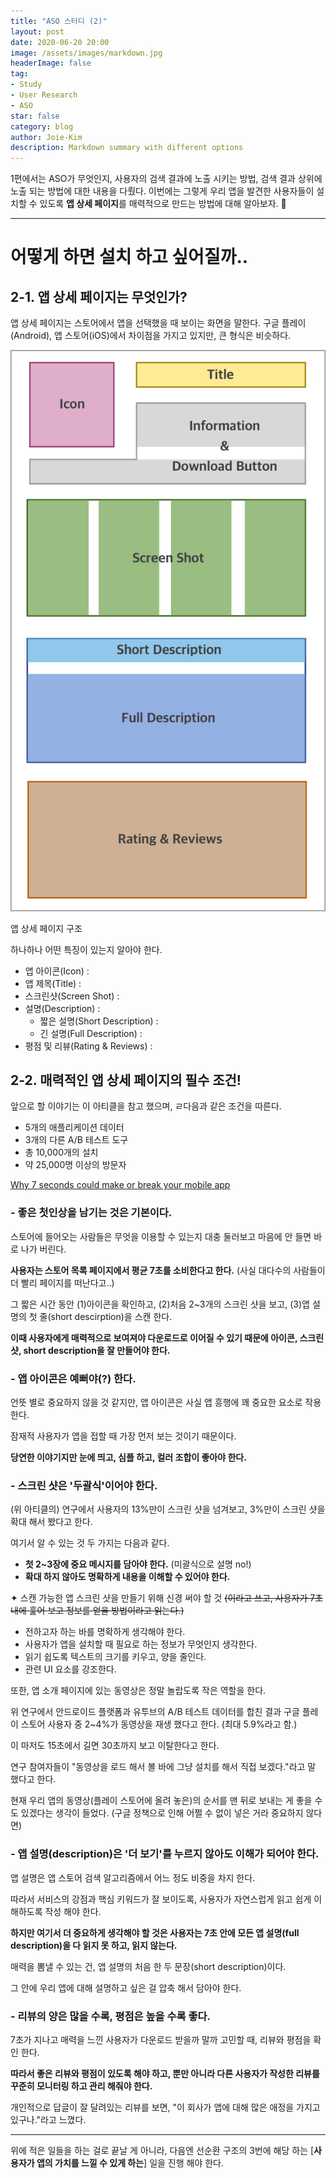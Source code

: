 ```yaml
---
title: "ASO 스터디 (2)"
layout: post
date: 2020-06-20 20:00
image: /assets/images/markdown.jpg
headerImage: false
tag:
- Study
- User Research
- ASO
star: false
category: blog
author: Joie-Kim
description: Markdown summary with different options
---
```


1편에서는 ASO가 무엇인지, 사용자의 검색 결과에 노출 시키는 방법, 검색 결과 상위에 노출 되는 방법에 대한 내용을 다뤘다. 이번에는 그렇게 우리 앱을 발견한 사용자들이 설치할 수 있도록 **앱 상세 페이지**를 매력적으로 만드는 방법에 대해 알아보자. 👀

---

# 어떻게 하면 설치 하고 싶어질까..

## 2-1. 앱 상세 페이지는 무엇인가?

앱 상세 페이지는 스토어에서 앱을 선택했을 때 보이는 화면을 말한다. 구글 플레이(Android), 앱 스토어(iOS)에서 차이점을 가지고 있지만, 큰 형식은 비슷하다.

![AppPage](/assets/ASO/ASO-AppPage.png)
<figcaption class="caption">앱 상세 페이지 구조</figcaption>

하나하나 어떤 특징이 있는지 알아야 한다.
* 앱 아이콘(Icon) : 
* 앱 제목(Title) :
* 스크린샷(Screen Shot) :
* 설명(Description) :
   * 짧은 설명(Short Description) :
   * 긴 설명(Full Description) :
* 평점 및 리뷰(Rating & Reviews) :

## 2-2. 매력적인 앱 상세 페이지의 필수 조건!

앞으로 할 이야기는 이 아티클을 참고 했으며, ㄹ다음과 같은 조건을 따른다.

- 5개의 애플리케이션 데이터
- 3개의 다른 A/B 테스트 도구
- 총 10,000개의 설치
- 약 25,000명 이상의 방문자

[Why 7 seconds could make or break your mobile app](https://asostack.com/why-7-seconds-could-make-or-break-your-mobile-app-f41000fb2a17)

### - 좋은 첫인상을 남기는 것은 기본이다.

스토어에 들어오는 사람들은 무엇을 이용할 수 있는지 대충 둘러보고 마음에 안 들면 바로 나가 버린다.

**사용자는 스토어 목록 페이지에서 평균 7초를 소비한다고 한다.**
(사실 대다수의 사람들이 더 빨리 페이지를 떠난다고..)

그 짧은 시간 동안
(1)아이콘을 확인하고, (2)처음 2~3개의 스크린 샷을 보고, (3)앱 설명의 첫 줄(short descirption)을 스캔 한다.

**이때 사용자에게 매력적으로 보여져야 다운로드로 이어질 수 있기 때문에
아이콘, 스크린 샷, short description을 잘 만들어야 한다.**

### - 앱 아이콘은 예뻐야(?) 한다.

언뜻 별로 중요하지 않을 것 같지만, 앱 아이콘은 사실 앱 흥행에 꽤 중요한 요소로 작용한다.

잠재적 사용자가 앱을 접할 때 가장 먼저 보는 것이기 때문이다.

**당연한 이야기지만 눈에 띄고, 심플 하고, 컬러 조합이 좋아야 한다.**

### - 스크린 샷은 '두괄식'이어야 한다.

(위 아티클의) 연구에서 사용자의 13%만이 스크린 샷을 넘겨보고, 3%만이 스크린 샷을 확대 해서 봤다고 한다.

여기서 알 수 있는 것 두 가지는 다음과 같다.

- **첫 2~3장에 중요 메시지를 담아야 한다.** (미괄식으로 설명 no!)
- **확대 하지 않아도 명확하게 내용을 이해할 수 있어야 한다.**

✦ 스캔 가능한 앱 스크린 샷을 만들기 위해 신경 써야 할 것
   ~~(이라고 쓰고, 사용자가 7초 내에 훑어 보고 정보를 얻을 방법이라고 읽는다.)~~

- 전하고자 하는 바를 명확하게 생각해야 한다.
- 사용자가 앱을 설치할 때 필요로 하는 정보가 무엇인지 생각한다.
- 읽기 쉽도록 텍스트의 크기를 키우고, 양을 줄인다.
- 관련 UI 요소를 강조한다.

또한, 앱 소개 페이지에 있는 동영상은 정말 놀랍도록 작은 역할을 한다.

위 연구에서 안드로이드 플랫폼과 유투브의 A/B 테스트 데이터를 합친 결과
구글 플레이 스토어 사용자 중 2~4%가 동영상을 재생 했다고 한다. (최대 5.9%라고 함.)

이 마저도 15초에서 길면 30초까지 보고 이탈한다고 한다.

연구 참여자들이 "동영상을 로드 해서 볼 바에 그냥 설치를 해서 직접 보겠다."라고 말 했다고 한다.

현재 우리 앱의 동영상(플레이 스토어에 올려 놓은)의 순서를 맨 뒤로 보내는 게 좋을 수도 있겠다는 생각이 들었다.
(구글 정책으로 인해 어쩔 수 없이 넣은 거라 중요하지 않다면)

### - 앱 설명(description)은 '더 보기'를 누르지 않아도 이해가 되어야 한다.

앱 설명은 앱 스토어 검색 알고리즘에서 어느 정도 비중을 차지 한다.

따라서 서비스의 강점과 핵심 키워드가 잘 보이도록, 사용자가 자연스럽게 읽고 쉽게 이해하도록 작성 해야 한다.

**하지만 여기서 더 중요하게 생각해야 할 것은
사용자는 7초 안에 모든 앱 설명(full description)을 다 읽지 못 하고, 읽지 않는다.**

매력을 뽐낼 수 있는 건, 앱 설명의 처음 한 두 문장(short description)이다.

그 안에 우리 앱에 대해 설명하고 싶은 걸 압축 해서 담아야 한다.

### - 리뷰의 양은 많을 수록, 평점은 높을 수록 좋다.

7초가 지나고 매력을 느낀 사용자가 다운로드 받을까 말까 고민할 때, 리뷰와 평점을 확인 한다.

**따라서 좋은 리뷰와 평점이 있도록 해야 하고,
뿐만 아니라 다른 사용자가 작성한 리뷰를 꾸준히 모니터링 하고 관리 해줘야 한다.**

개인적으로 답글이 잘 달려있는 리뷰를 보면, "이 회사가 앱에 대해 많은 애정을 가지고 있구나."라고 느꼈다.

---

위에 적은 일들을 하는 걸로 끝날 게 아니라,
다음엔 선순환 구조의 3번에 해당 하는 [**사용자가 앱의 가치를 느낄 수 있게 하는**] 일을 진행 해야 한다.